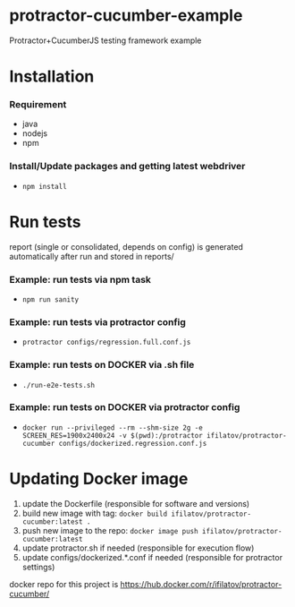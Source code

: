 # protractor-cucumber-example
Protractor+CucumberJS testing framework example

# Installation

### Requirement

* java
* nodejs
* npm

### Install/Update packages and getting latest webdriver

* `npm install`

# Run tests

report (single or consolidated, depends on config) is generated automatically after run and stored in reports/

### Example: run tests via npm task

* `npm run sanity`

### Example: run tests via protractor config

* `protractor configs/regression.full.conf.js`

### Example: run tests on DOCKER via .sh file

* `./run-e2e-tests.sh`

### Example: run tests on DOCKER via protractor config

* `docker run --privileged --rm --shm-size 2g -e SCREEN_RES=1900x2400x24 -v $(pwd):/protractor ifilatov/protractor-cucumber configs/dockerized.regression.conf.js`

# Updating Docker image

1. update the Dockerfile (responsible for software and versions)
2. build new image with tag: `docker build ifilatov/protractor-cucumber:latest .`
3. push new image to the repo: `docker image push ifilatov/protractor-cucumber:latest`
4. update protractor.sh if needed (responsible for execution flow)
5. update configs/dockerized.*.conf if needed (responsible for protractor settings) 

docker repo for this project is https://hub.docker.com/r/ifilatov/protractor-cucumber/

